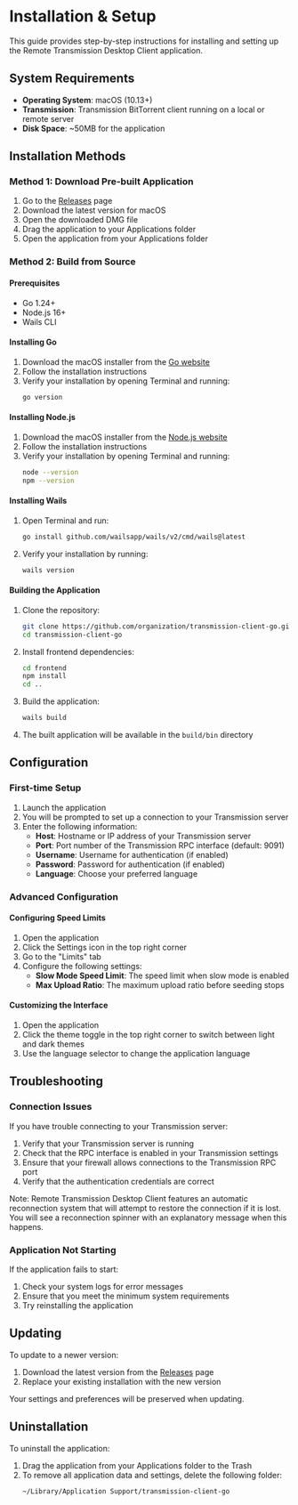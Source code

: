 # Installation & Setup

This guide provides step-by-step instructions for installing and setting up the Remote Transmission Desktop Client application.

## System Requirements

- **Operating System**: macOS (10.13+)
- **Transmission**: Transmission BitTorrent client running on a local or remote server
- **Disk Space**: ~50MB for the application

## Installation Methods

### Method 1: Download Pre-built Application

1. Go to the [Releases](https://github.com/organization/transmission-client-go/releases) page
2. Download the latest version for macOS
3. Open the downloaded DMG file
4. Drag the application to your Applications folder
5. Open the application from your Applications folder

### Method 2: Build from Source

#### Prerequisites

- Go 1.24+
- Node.js 16+
- Wails CLI

#### Installing Go

1. Download the macOS installer from the [Go website](https://golang.org/dl/)
2. Follow the installation instructions
3. Verify your installation by opening Terminal and running:
   ```bash
   go version
   ```

#### Installing Node.js

1. Download the macOS installer from the [Node.js website](https://nodejs.org/)
2. Follow the installation instructions
3. Verify your installation by opening Terminal and running:
   ```bash
   node --version
   npm --version
   ```

#### Installing Wails

1. Open Terminal and run:
   ```bash
   go install github.com/wailsapp/wails/v2/cmd/wails@latest
   ```
2. Verify your installation by running:
   ```bash
   wails version
   ```

#### Building the Application

1. Clone the repository:
   ```bash
   git clone https://github.com/organization/transmission-client-go.git
   cd transmission-client-go
   ```

2. Install frontend dependencies:
   ```bash
   cd frontend
   npm install
   cd ..
   ```

3. Build the application:
   ```bash
   wails build
   ```

4. The built application will be available in the `build/bin` directory

## Configuration

### First-time Setup

1. Launch the application
2. You will be prompted to set up a connection to your Transmission server
3. Enter the following information:
   - **Host**: Hostname or IP address of your Transmission server
   - **Port**: Port number of the Transmission RPC interface (default: 9091)
   - **Username**: Username for authentication (if enabled)
   - **Password**: Password for authentication (if enabled)
   - **Language**: Choose your preferred language

### Advanced Configuration

#### Configuring Speed Limits

1. Open the application
2. Click the Settings icon in the top right corner
3. Go to the "Limits" tab
4. Configure the following settings:
   - **Slow Mode Speed Limit**: The speed limit when slow mode is enabled
   - **Max Upload Ratio**: The maximum upload ratio before seeding stops

#### Customizing the Interface

1. Open the application
2. Click the theme toggle in the top right corner to switch between light and dark themes
3. Use the language selector to change the application language

## Troubleshooting

### Connection Issues

If you have trouble connecting to your Transmission server:

1. Verify that your Transmission server is running
2. Check that the RPC interface is enabled in your Transmission settings
3. Ensure that your firewall allows connections to the Transmission RPC port
4. Verify that the authentication credentials are correct

Note: Remote Transmission Desktop Client features an automatic reconnection system that will attempt to restore the connection if it is lost. You will see a reconnection spinner with an explanatory message when this happens.

### Application Not Starting

If the application fails to start:

1. Check your system logs for error messages
2. Ensure that you meet the minimum system requirements
3. Try reinstalling the application

## Updating

To update to a newer version:

1. Download the latest version from the [Releases](https://github.com/organization/transmission-client-go/releases) page
2. Replace your existing installation with the new version

Your settings and preferences will be preserved when updating.

## Uninstallation

To uninstall the application:

1. Drag the application from your Applications folder to the Trash
2. To remove all application data and settings, delete the following folder:
   ```
   ~/Library/Application Support/transmission-client-go
   ```